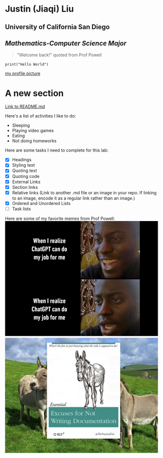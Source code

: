 # Justin (Jiaqi) Liu
## **University of California San Diego**
## _Mathematics-Computer Science Major_
> "Welcome back!" quoted from Prof Powell

```
print("Hello World")
```

[my profile picture](pictures/profile_pic.png)

# A new section

[Link to README.md](README.md)

Here's a list of activities I like to do:
* Sleeping
* Playing video games
* Eating
* Not doing homeworks

Here are some tasks I need to complete for this lab:
- [x] Headings
- [x] Styling text
- [x] Quoting text
- [x] Quoting code
- [x] External Links
- [x] Section links
- [x] Relative links (Link to another .md file or an image in your repo. If linking to an image, encode it as a regular link rather than an image.)
- [x] Ordered and Unordered Lists
- [ ] Task lists

Here are some of my favorite memes from Prof Powell:
![meme1](pictures/meme1.png)
![meme2](pictures/meme2.png)
